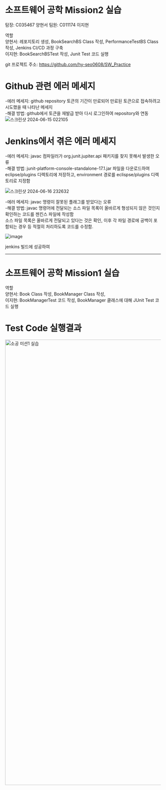 # 소프트웨어 공학 Mission2 실습
탐장: C035467 양현서
팀원: C011174 이지현

역할\
양현서: 레포지토리 생성, BookSearchBS Class 작성, PerformanceTestBS Class 작성, Jenkins CI/CD 과정 구축\
이지현: BookSearchBSTest 작성, Junit Test 코드 실행

git 프로젝트 주소: https://github.com/hy-seo0608/SW_Practice

# Github 관련 에러 메세지

-에러 메세지: github repository 토큰의 기간이 만료되어 만료된 토큰으로 접속하려고 시도했을 때 나타난 메세지\
-해결 방법: github에서 토큰을 재발급 받아 다시 로그인하여 repository와 연동
![스크린샷 2024-06-15 022105](https://github.com/hy-seo0608/SW_Practice/assets/164537644/2ccf40b2-0ac5-4939-a874-7a6a43bbf2ea)



# Jenkins에서 겪은 에러 메세지

-에러 메세지: javac 컴파일러가 org.junit.jupiter.api 패키지를 찾지 못해서 발생한 오류\
-해결 방법: junit-platform-console-standalone-17.1.jar 파일을 다운로드하여 eclipse/plugins 디렉토리에 저장하고, environment 경로를 eclispse/plugins 디렉토리로 지정함

![스크린샷 2024-06-16 232632](https://github.com/hy-seo0608/SW_Practice/assets/164537644/3f9c5706-a848-45b0-8bdc-24ed2054855e)


-에러 메세지: javac 명령이 잘못된 플래그를 받았다는 오류\
-해결 방법: javac 명령어에 전달되는 소스 파일 목록이 올바르게 형성되지 않은 것인지 확인하는 코드를 젠킨스 파일에 작성함\
소스 파일 목록은 올바르게 전달되고 있다는 것은 확인, 이후 각 파일 경로에 공백이 포함되는 경우 등 적절히 처리하도록 코드를 수정함. 

![image](https://github.com/hy-seo0608/SW_Practice/assets/164537644/fe3170b8-70ad-4880-b624-870b6b928b44)

jenkins 빌드에 성공하여 








-----------------------------------------------------------------------------------

# 소프트웨어 공학 Mission1 실습
역할\
양현서: Book Class 작성, BookManager Class 작성, \
이지현: BookManagerTest 코드 작성, BookManager 클래스에 대해 JUnit Test 코드 실행

# Test Code 실행결과

<img width="1440" alt="소공 미션1 실습" src="https://github.com/hy-seo0608/SW_Practice/assets/164537644/a5747605-3da7-4c59-ab2d-fa41e8df924c">
